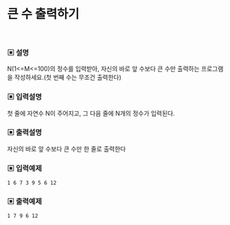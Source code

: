 # 큰 수 출력하기

<br>

### ▣ 설명

N(1<=M<=100)의 정수를 입력받아, 자신의 바로 앞 수보다 큰 수만 출력하는 프로그램을 작성하세요.(첫 번째 수는 무조건 출력한다)

### ▣ 입력설명

첫 줄에 자연수 N이 주어지고, 그 다음 줄에 N개의 정수가 입력된다.

### ▣ 출력설명

자신의 바로 앞 수보다 큰 수만 한 줄로 출력한다

### ▣ 입력예제

```text
1 6 7 3 9 5 6 12
```

### ▣ 출력예제

```text
1 7 9 6 12
```

